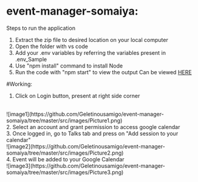 # event-manager-somaiya:
 
 Steps to run the application
 1. Extract the zip file to desired location on your local computer
 2. Open the folder with vs code
 3. Add your .env variables by referring the variables present in .env_Sample
 4. Use "npm install" command to install Node
 5. Run the code with "npm start" to view the output
 Can be viewed [HERE](https://geletinousamigo.github.io/event-manager-somaiya)
 
 #Working:
 
 1. Click on Login button, present at right side corner 
 <br>
 ![image1](https://github.com/Geletinousamigo/event-manager-somaiya/tree/master/src/images/Picture1.png)
 <br>
 2. Select an account and grant permission to access google calendar 
 <br>
 3. Once logged in, go to Talks tab and press on "Add session to your calendar" 
 <br>
 ![image2](https://github.com/Geletinousamigo/event-manager-somaiya/tree/master/src/images/Picture2.png) 
 <br>
 4. Event will be added to your Google Calendar 
 <br>
 ![image3](https://github.com/Geletinousamigo/event-manager-somaiya/tree/master/src/images/Picture3.png) 
